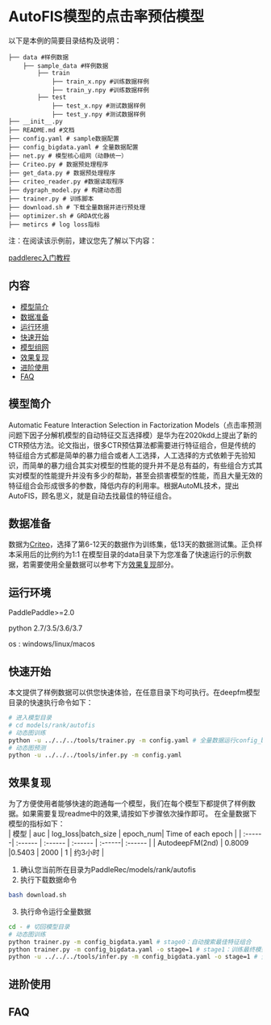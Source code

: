 # AutoFIS模型的点击率预估模型

以下是本例的简要目录结构及说明： 

```
├── data #样例数据
    ├── sample_data #样例数据
        ├── train
            ├── train_x.npy #训练数据样例
            ├── train_y.npy #训练数据样例
        ├── test
            ├── test_x.npy #测试数据样例
            ├── test_y.npy #测试数据样例
├── __init__.py
├── README.md #文档
├── config.yaml # sample数据配置
├── config_bigdata.yaml # 全量数据配置
├── net.py # 模型核心组网（动静统一）
├── Criteo.py # 数据预处理程序
├── get_data.py # 数据预处理程序
├── criteo_reader.py #数据读取程序
├── dygraph_model.py # 构建动态图
├── trainer.py # 训练脚本
├── download.sh # 下载全量数据并进行预处理
├── optimizer.sh # GRDA优化器
├── metircs # log loss指标
```

注：在阅读该示例前，建议您先了解以下内容：

[paddlerec入门教程](https://github.com/PaddlePaddle/PaddleRec/blob/master/README.md)

## 内容

- [模型简介](#模型简介)
- [数据准备](#数据准备)
- [运行环境](#运行环境)
- [快速开始](#快速开始)
- [模型组网](#模型组网)
- [效果复现](#效果复现)
- [进阶使用](#进阶使用)
- [FAQ](#FAQ)

## 模型简介
Automatic Feature Interaction Selection in Factorization Models（点击率预测问题下因子分解机模型的自动特征交互选择模）是华为在2020kdd上提出了新的CTR预估方法。论文指出，很多CTR预估算法都需要进行特征组合，但是传统的特征组合方式都是简单的暴力组合或者人工选择，人工选择的方式依赖于先验知识，而简单的暴力组合其实对模型的性能的提升并不是总有益的，有些组合方式其实对模型的性能提升并没有多少的帮助，甚至会损害模型的性能，而且大量无效的特征组合会形成很多的参数，降低内存的利用率。根据AutoML技术，提出AutoFIS，顾名思义，就是自动去找最佳的特征组合。

## 数据准备

数据为[Criteo](http://labs.criteo.com/downloads/download-terabyte-click-log)，选择了第6-12天的数据作为训练集，低13天的数据测试集。正负样本采用后的比例约为1:1
在模型目录的data目录下为您准备了快速运行的示例数据，若需要使用全量数据可以参考下方[效果复现](#效果复现)部分。

## 运行环境
PaddlePaddle>=2.0

python 2.7/3.5/3.6/3.7

os : windows/linux/macos 

## 快速开始
本文提供了样例数据可以供您快速体验，在任意目录下均可执行。在deepfm模型目录的快速执行命令如下： 
```bash
# 进入模型目录
# cd models/rank/autofis
# 动态图训练
python -u ../../../tools/trainer.py -m config.yaml # 全量数据运行config_bigdata.yaml 
# 动态图预测
python -u ../../../tools/infer.py -m config.yaml 
``` 

## 效果复现
为了方便使用者能够快速的跑通每一个模型，我们在每个模型下都提供了样例数据。如果需要复现readme中的效果,请按如下步骤依次操作即可。
在全量数据下模型的指标如下：  
| 模型 | auc | log_loss|batch_size | epoch_num| Time of each epoch |
| :------| :------ | :------ | :------ | :------| :------ | 
| AutodeepFM(2nd) | 0.8009 |0.5403 | 2000 | 1 | 约3小时 |

1. 确认您当前所在目录为PaddleRec/models/rank/autofis
2. 执行下载数据命令 
```bash
bash download.sh
```
3. 执行命令运行全量数据
```bash
cd - # 切回模型目录
# 动态图训练
python trainer.py -m config_bigdata.yaml # stage0：自动搜索最佳特征组合
python trainer.py -m config_bigdata.yaml -o stage=1 # stage1：训练最终模型
python -u ../../../tools/infer.py -m config_bigdata.yaml -o stage=1 # 全量数据运行config_bigdata.yaml 
```
## 进阶使用
  
## FAQ
